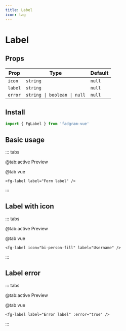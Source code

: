 ```yaml
---
title: Label
icon: tag
---
```


# Label

## Props

| Prop    | Type                        | Default |
| ------- | --------------------------- | ------- |
| `icon`  | `string`                    | `null`  |
| `label` | `string`                    | `null`  |
| `error` | `string \| boolean \| null` | `null`  |

## Install

```ts
import { FgLabel } from 'fadgram-vue'
```

## Basic usage

::: tabs

@tab:active Preview

<fg-label label="Form label"/>

@tab vue

```vue
<fg-label label="Form label" />
```

:::

## Label with icon

::: tabs

@tab:active Preview

<fg-label icon="bi-person-fill" label="Username"/>

@tab vue

```vue
<fg-label icon="bi-person-fill" label="Username" />
```

:::

## Label error

::: tabs

@tab:active Preview

<fg-label label="Error label" :error="true"/>

@tab vue

```vue
<fg-label label="Error label" :error="true" />
```

:::
